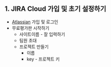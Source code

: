 ## 1. JIRA Cloud 가입 및 초기 설정하기
* [Atlassian](https://www.atlassian.com/ko) 가입 및 로그인
* 무료평가판 시작하기
  * 사이트이름 - 잘 입력하기
  * 팀원 초대
  * 프로젝트 만들기
    * 이름
    * key - 프로젝트 키

